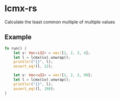 # lcmx-rs
Calculate the least common multiple of multiple values

## Example

```rust
fn run() {
    let v: Vec<i32> = vec![1, 2, 3, 4];
    let l = lcmx(&v).unwrap();
    println!("{}", l);
    assert_eq!(l, 12);

    let v: Vec<u32> = vec![1, 2, 3, 99];
    let l = lcmx(&v).unwrap();
    println!("{}", l);
    assert_eq!(l, 198);
}
```
